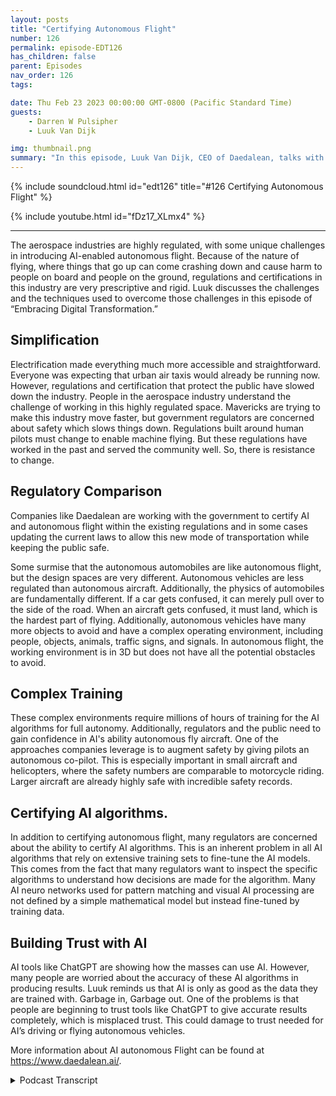 ```yaml
---
layout: posts
title: "Certifying Autonomous Flight"
number: 126
permalink: episode-EDT126
has_children: false
parent: Episodes
nav_order: 126
tags:

date: Thu Feb 23 2023 00:00:00 GMT-0800 (Pacific Standard Time)
guests:
    - Darren W Pulsipher
    - Luuk Van Dijk

img: thumbnail.png
summary: "In this episode, Luuk Van Dijk, CEO of Daedalean, talks with Darren about how his company has developed a technique to help governments certify AI-empowered autonomous flight in a highly regulated industry."
---
```


{% include soundcloud.html id="edt126" title="#126 Certifying Autonomous Flight" %}

{% include youtube.html id="fDz17_XLmx4" %}

---

The aerospace industries are highly regulated, with some unique challenges in introducing AI-enabled autonomous flight. Because of the nature of flying, where things that go up can come crashing down and cause harm to people on board and people on the ground, regulations and certifications in this industry are very prescriptive and rigid. Luuk discusses the challenges and the techniques used to overcome those challenges in this episode of “Embracing Digital Transformation.”

## Simplification

Electrification made everything much more accessible and straightforward. Everyone was expecting that urban air taxis would already be running now. However, regulations and certification that protect the public have slowed down the industry. People in the aerospace industry understand the challenge of working in this highly regulated space. Mavericks are trying to make this industry move faster, but government regulators are concerned about safety which slows things down. Regulations built around human pilots must change to enable machine flying. But these regulations have worked in the past and served the community well. So, there is resistance to change.

## Regulatory Comparison

Companies like Daedalean are working with the government to certify AI and autonomous flight within the existing regulations and in some cases updating the current laws to allow this new mode of transportation while keeping the public safe.

Some surmise that the autonomous automobiles are like autonomous flight, but the design spaces are very different. Autonomous vehicles are less regulated than autonomous aircraft. Additionally, the physics of automobiles are fundamentally different. If a car gets confused, it can merely pull over to the side of the road. When an aircraft gets confused, it must land, which is the hardest part of flying. Additionally, autonomous vehicles have many more objects to avoid and have a complex operating environment, including people, objects, animals, traffic signs, and signals. In autonomous flight, the working environment is in 3D but does not have all the potential obstacles to avoid.

## Complex Training

These complex environments require millions of hours of training for the AI algorithms for full autonomy. Additionally, regulators and the public need to gain confidence in AI's ability autonomous fly aircraft. One of the approaches companies leverage is to augment safety by giving pilots an autonomous co-pilot. This is especially important in small aircraft and helicopters, where the safety numbers are comparable to motorcycle riding. Larger aircraft are already highly safe with incredible safety records.

## Certifying AI algorithms.

In addition to certifying autonomous flight, many regulators are concerned about the ability to certify AI algorithms. This is an inherent problem in all AI algorithms that rely on extensive training sets to fine-tune the AI models. This comes from the fact that many regulators want to inspect the specific algorithms to understand how decisions are made for the algorithm. Many AI neuro networks used for pattern matching and visual AI processing are not defined by a simple mathematical model but instead fine-tuned by training data.

## Building Trust with AI

AI tools like ChatGPT are showing how the masses can use AI. However, many people are worried about the accuracy of these AI algorithms in producing results. Luuk reminds us that AI is only as good as the data they are trained with. Garbage in, Garbage out. One of the problems is that people are beginning to trust tools like ChatGPT to give accurate results completely, which is misplaced trust. This could damage to trust needed for AI’s driving or flying autonomous vehicles.

More information about AI autonomous Flight can be found at https://www.daedalean.ai/.


<details>
<summary> Podcast Transcript </summary>

<p>﻿1</p>
<p>Hello, this is Darren</p>
<p>Pulsipher, chief solution,architect of public sector at Intel.</p>
<p>And welcome to Embracing</p>
<p>Digital Transformation,where we investigate effective change,leveragingpeople process and technology.</p>
<p>On today's episode, certifyingautonomous flight is Luuk Van Dijk,</p>
<p>CEO of the Deadalean.</p>
<p>Luuk.</p>
<p>Welcome to the show.</p>
<p>Thanks for having me.</p>
<p>Hey, Luuk, you're the CEO of Daedalean,</p>
<p>Did I say it right?</p>
<p>Almost. I say the Daedalean.</p>
<p>But anyway, I when I chose the name,</p>
<p>I knew I was going to have to acceptall the pronunciations that people get.</p>
<p>So it's great talking to you.</p>
<p>We talked just briefly before this, and I.</p>
<p>I learn about your companythrough a former Intel employee.</p>
<p>Really fascinating stuff.</p>
<p>But before we get into that, Luuk,tell us a little bit about yourself.</p>
<p>Okay.</p>
<p>My name is Luuk Van Dijk.</p>
<p>I'm a physicist by training,actually a theoretical physicist,but I bluffed my waythrough a career of programing computers.</p>
<p>I moved from Zurichfrom the Netherlands, where I was born,and raised to Zurich in Switzerland.</p>
<p>When Google opened an officethere back in 2005,</p>
<p>I worked for Google for quite a long time.</p>
<p>Programing computers.</p>
<p>Then I had the good fortune.</p>
<p>Amazing opportunityto work for Space X on the flightcontrols in Hawthorne,</p>
<p>California for almost a year and a half.</p>
<p>Then, for various reasons that wedidn't go into, I returned to Switzerland,which is very nice and comfortableand an excellent place to raise kids.</p>
<p>And a couple of thingscame togetherthat made me decide to start this company.</p>
<p>Therewere a couple of things from my past.</p>
<p>Having worked for Google,having worked for Space X,seeing that you can do thingsthe aerospace way, you can do thingsthe Internet way, and you confuse themand do amazing things.</p>
<p>But certification is reallysomething that you should useto make your thing betterrather than see itas a bureaucratic handicap.</p>
<p>There was something I got fromthe episode.</p>
<p>The American style ambitionwas something that you have therethat you have less of hereand that you can do that.</p>
<p>Flying is an interesting problemspace to be in.</p>
<p>So these things came together and that'swhat made me decideto start Daedalean in 2016.</p>
<p>And our goal is to bring modern roboticsand artificialintelligence and machinelearning, innovation and all these thingsto the worldof certifiable flight control systems.</p>
<p>And the general belief back in 2016was that machine learning.</p>
<p>Nobody knows how that works.</p>
<p>Therefore it'sfundamentally un certifiable.</p>
<p>And on the other hand, the culturefrom academia and getting stuff to workor, you know, programing things for phonesis completely disjointfrom how you program stuff for aircraftor for rockets.</p>
<p>So I thought it would be interestingto join thatto bridge these gaps and to createa way touse thesemodern techniques in an aircraft,which is the solutionfor an actual interesting problems.</p>
<p>Namely, how do you fly at scalewithout relying very deepin the control loop on the human andso that's what we set out to do today.</p>
<p>We're about 100 people, mostly in Zurich.</p>
<p>I poached one of your employees.</p>
<p>Yes, you did.</p>
<p>The ones you just talkedabout to be my head of businessdevelopment in the United States.</p>
<p>So we have her name is my Aberdeen.</p>
<p>And she was supposed to be here with me,but she's currently developing business.</p>
<p>She had the Phenix, Arizona officeand dealswith all our key accounts of whichthere are many in the United States.</p>
<p>And then we have a little dataannotation office in Latvia,and the core of engineeringhappens here in Zurichand what we've built so far is visualbased systems that, you know,just like the human eyecan see where you are, where you can fly,where others are flying,that you fly into,and where you can land, which are arguablythe three most important things you doif you're on your ownin visual conditions in aircraft.</p>
<p>So do I mean, that was a lot. Yes.</p>
<p>I got to unpack a little bit of that.</p>
<p>So you're you're targetingprimarily these autonomousflying like air taxis in urban areas. And</p>
<p>I would love to have that.</p>
<p>I would, yes. Yes, I wouldn't. Right.</p>
<p>And they were definitely the inspirationto get started.</p>
<p>So in 2016,there were a couple of companies in</p>
<p>Germany and also the United Statesthat were, you know, startingwith these vehicles that were calledelectrical electric, vertical takeoffand landing for urban mobilityor a local regional mobility.</p>
<p>And what struck me wasthat electrification of the drive trainwould makewould make everything a lot simpler.</p>
<p>And things that are simpler are safer andcheaper and, you know, generally better.</p>
<p>And so the total number of aircraftthat are built in the worldin any given yearcurrently is around 5000, sorry, 3500.</p>
<p>So there's almost nothingcompared to 80 million cars.</p>
<p>But if this urban mobility takes off,you know, you're going to have 50,000 jobsor no 100,000 metersor even flying around the world,which would massively changethe way the aerospace industry is stacked.</p>
<p>So I thought, ha, there's an opportunitybecause how are these peoplegoing to find peoplewith a commercial pilot license?</p>
<p>So that's what got me started.</p>
<p>Since then, two things happened.</p>
<p>First of all, the timelines that I and</p>
<p>I guess everyone hadfor these urban mobilities was,you know, it should be flying by now.</p>
<p>Yeah, of course. Yeah.</p>
<p>And turns out that I so,so that didn't quite happen.</p>
<p>The other thing that happenedwas we saw that an existing aircraftthere is actually a lot of headroomand there's a lot of things to be done.</p>
<p>Also, we learned through discussionswith very people very high upthat the relevant authoritiesthat barging in and saying,oh, okay,we're going to take out the human,put in this computer here,trust us, it's safe.</p>
<p>You know, it'snot a it's not a recipe for success.</p>
<p>We knew thatyou have to actually certified,but they gave us the very important hintthat we should be a good copilotbefore we tried to be good pilots.</p>
<p>And that actually made us rethinkour whole marketing approach.</p>
<p>So with respect to DC vehicles, that wasdefinitely the targets we were going for.</p>
<p>I guess this is a general themein aerospace.</p>
<p>The timelines are so long.</p>
<p>The things are only started by peoplewho didn't get the memo.</p>
<p>It was hard.</p>
<p>No, I'm guilty,so I thought it would be done by now.</p>
<p>These things would be flying,but that doesn'tundercut the fundamental assumptionthat there's a viable business case hereby solving problems.</p>
<p>Some of these details are definitely goingto definitely going to happen.</p>
<p>And they will need thisbecause in current instrumentflight rules,you can have one air taxi over Londonand then everybody elsestay the hell out of the airspacebecause there's the air taxis there,everybody's there.</p>
<p>So if you want to fly 100 of these thingsover London or Paris or New York,you're going to have to do somethingdifferent than flying an instrument.</p>
<p>Rules flying visual rules.</p>
<p>You know, you get to maybe a couple more,but then the responsible partyto not fly into each otheris is own boards.</p>
<p>And so you have to have a systemthat flies much better than the humansto keep all these things apart.</p>
<p>You need to do some vehicles,visual communication, butyou can't really rely on a central systemthat solves it for everyone.</p>
<p>Because the rules of the air todayallow people just to fly there.</p>
<p>And these rules are set downin international treaties,the change in the timescale of years.</p>
<p>So one of our basic ingredients wasyou have to fly like a human betweenhumans in a system that's designedfrom 120 years ago around humans.</p>
<p>So humans are actually very deepin the control of holding a stick.</p>
<p>And in most aircraft theyif you let go of the sticks,eventually you will die by it.</p>
<p>So the autopilot does a trivial amount ofautomation in cruise,but for almost all aircraft,you have to disengage that by hand.</p>
<p>There's no helicopter. Yeah.</p>
<p>For example, to land.</p>
<p>And then there's a rulewhich in the United Statesis called the part 90 1113,which says thateven if you're flying instrument rulesor visual flight rules, doesn't matterif the conditions are visual, other peoplemight be flying on visual rules.</p>
<p>And that means it's your responsibilityto look out the windowto not fly into them.</p>
<p>So there's no instrument todaythat can do the looking out the window.</p>
<p>So it's it's actually on visual,it's in the law.</p>
<p>And these things change very slowly.</p>
<p>And there's a good reasonthat they are the way they are.</p>
<p>So there's there's bad reason,which is the legacy.</p>
<p>But the good reason is, well, it works.</p>
<p>And visual information is the highestdensity of information around us.</p>
<p>And it's on accident that we have eyesthat are sensitive spectrum.</p>
<p>So you want to build systemsthat can fly likea human evaluating that informationand fuzing it all.</p>
<p>This is another thing.</p>
<p>It is an aircraft today,very much not the case.</p>
<p>Every instrument is is by itselfclamoring for the attention of a pilotwho has the job of fuzing it all into onecoherent picture of the situation.</p>
<p>And this is on purpose because notall the instruments are equally reliableand you have to make some judgment calls.</p>
<p>I'm not forcing thisbecause I look outside and I can still seethat I'm following this coastline.</p>
<p>So somebody must have been messingwith my G.P.S.dips.</p>
<p>Generally, it's a world miraclethat the thing exists.</p>
<p>It's not actually safe enoughto conduct flight operations, for example.</p>
<p>You know,you're not supposed to land on zone.</p>
<p>We didn't do it,but you're not supposed to.</p>
<p>So the next thing you have to dois certify that because in the air,nothing nothing goes in an airplanewithout the FAA signing off on it.</p>
<p>You have it?</p>
<p>No, is a quick question on that,because it is.</p>
<p>Does the FAA kind of controlall the airspace throughout the world?</p>
<p>No, no. But no.</p>
<p>But I mean,but if if I get FAA approval on something,does everyone else kind of say, well,if you got FAA, it's good enough was So</p>
<p>I don't know.</p>
<p>I it's not it's not it's not that simple.</p>
<p>But between the FAAand the AASA, you know,if the systems get certified, then you'rethen then you're in a good start tothe rest of the worldwill probably recognize or compete with.</p>
<p>So there's differentkinds of certification.</p>
<p>This is about the instrumentsand the equipment.</p>
<p>The other crucial thing is the the rightsto operate in a certain way.</p>
<p>You know,</p>
<p>I have this airline, I fly from hereto there doing this kind of operations.</p>
<p>I you know, I do search and rescueor I have this commercial, we call itjust transporting people to holidays oror I have cargo or transports or organs orthat particular type of operationsalso subject to certification.</p>
<p>And there the FAA is,you know, is rules for airlines,also knownas the United States of America.</p>
<p>Yeah.</p>
<p>And the other rules, the other land,also known as the European Unionand some nearby things. Andso these are twoaspects that you have toyou have to both have and bring.</p>
<p>But so if you have those two,then you have a good start.</p>
<p>So so just real quick,because when you were talking,</p>
<p>I was thinking this sounds a lot like thethe problemsthat we're having with the autonomousvehicles and certification.</p>
<p>And I need visual. I need.</p>
<p>So would you say a lot of thethe technical andand political or certification issuesare very similar to autonomous vehicles?</p>
<p>In some ways, yes. In some ways not.</p>
<p>So we're really in a different cornerof the design space.</p>
<p>So first of all, drivingis very unregulated. No.</p>
<p>Compared to the airspace compared to.</p>
<p>Okay. Really.</p>
<p>And the other thing is that if you driveand your robot doesn't know what to doanymore, your robot can try to pull followup, you know, flash the red light.</p>
<p>I don't know.</p>
<p>Are we doing any more installing?</p>
<p>You can't do that in an airplane.</p>
<p>No, it's called landingand it's already the hardest thing.</p>
<p>So if your computerdoes not allow anymore,you know, you haveyou have quite a big problem.</p>
<p>So and from a, you know, physicistfrom a physics point of view,apart from the half empty squaredcomponent of your energy,you have the M times, G times thethe heightcomponent of the energy,which is the thing that really kills you.</p>
<p>That's what you do.</p>
<p>Yeah, yeah. Falling out of the sky and so,so with thatthe barrier to put, to try out the things,to put new thingsin is really far more rigorousthan in automotive.</p>
<p>In automotiveyou have the certification levelsfor the safety systems that goes to ICL,level B, which is the highest.</p>
<p>So ISO, ABC, D in Aerospace, it'scalled BULB, the design assurance level,which goes from E meaningno to cabin light, has no safety impact.</p>
<p>DC is or is the highest.</p>
<p>And one of the things your colleague,your ex colleagueanalyzed in her time at Intelis that there's ISO leadershighest level is roughlythe same amount of work is as Bell</p>
<p>C to get the goal is twice more worktwice biggera stack of paper with evidencethat it actually works as advertised.</p>
<p>So it's far more rigorous.</p>
<p>And one of the consequencesis that the systems that are allowed to dothis kind of things are really simple.</p>
<p>And you know, it's technology.</p>
<p>Of the 1980s and ninetiesand, youknow, they can do it super reliable.</p>
<p>But it's it's a fairly simple stuffand it requires a human to switchon and off if it if it doesn't workand is deliberately not integrated,it comes with all kinds.</p>
<p>So there's a there's a massive barrierto get into that space,but the robotic problemis actually much simpler.</p>
<p>So driving is a much harder problemthan flyingbecause in drivingyou have the super complex environmentwhere you have to understandthe difference between a rock and a dogand a traffic sign and a bicyclethat actually goes this way, or onewhen you're flying youto just avoid things.</p>
<p>Right? Right.</p>
<p>If you can see it, do not fly into itunless you really sureyou want to land on it.</p>
<p>So that's a problem.</p>
<p>And this is one of the things I alreadyrealized back when I started companies.</p>
<p>So that's the size of problem isyou can hope to solvewith a fairly small team, right?</p>
<p>So these are these cars that was,you know, in 2016, already morethan a decade on the way since the DARPA'schallenge was won by Sebastian Poon.</p>
<p>Uh, so, you know, you're going to needhundreds of millions of dollarsand insanely big teams,and you're going to have this big shakeoutbetween big companies trying to do this.</p>
<p>And then even then there'sgoing to be a valley of promisesand a the throes ofdespair.</p>
<p>Yeah, and all that.</p>
<p>So, you know, we havewe have small version of that, too.</p>
<p>But the general premisehas remained intactso that applying we canwe can actually do simple things.</p>
<p>And so one of the insane sides that camewith these comments from from peoplehigh up in the FAA,you know, be a good copilot firstis also made me realize that if youif you come in with okay</p>
<p>I'm going to take the human out,puts autopilot in,then you immediatelyhave the uphill battle to fight.</p>
<p>Oh, but is that safe enough?</p>
<p>Whereasthere are millions of pilots worldwidethat have to flysingle pilot operations for them.</p>
<p>What if we gave all these pilotsan extra copilot?</p>
<p>Extra copilot?</p>
<p>Now we have a clear safety case wherewe can start by adding immediate safety,also some cost.</p>
<p>But we'll we'll work on that separately.</p>
<p>So once we havethis copilot roll out, we can nowdo things that previously requiredto do a pilot operations.</p>
<p>Maybe we can do some of themwith the pilot and the electrical pilot,and then maybe in the course ofhundreds of thousands of flight hours,we can gather the evidencethat it's actually betterif the electric copilotdoes the landing in a takeoffbecause he tends to fly into here.</p>
<p>Most common thing with helicoptersis flying into a mast that you just saw.</p>
<p>You just forgot about it.</p>
<p>So things like that.</p>
<p>And then we can say, okay,we can move to the phase where,you know, it's betterif the human doesn't touch anythingand here's the evidence to do so.</p>
<p>And so these these are battlesthat will have to be fought onon actual data and and thingsthat are true and not a pipe dream.</p>
<p>So with respect to that,</p>
<p>I've had to tell my investors, listen,you know, in the course of the years,we have the understandingthat we're not going to be donein 2021, but definitely 2028.</p>
<p>There.</p>
<p>Good. I'm kidding.</p>
<p>So wewe are not in a hurry to do things wrong.</p>
<p>And you have to do this carefully.</p>
<p>So anyone who promises you beyond visualline of sight, full autonomyfor arbitrary operations next year,you know, good luck.</p>
<p>The technology may be in principle there,but the evidence that is going to getservice is not.</p>
<p>And that's just the autonomousflying part.</p>
<p>So for many of these new airframes,you also have, you know, you have newpropulsion, give new structures,you have new types of operations,everything is new.</p>
<p>So so they have to get certifiedindependent.</p>
<p>Right? Right, right.</p>
<p>So you have to firsthave your airframe certified,you know, to do pilot operations.</p>
<p>There are somethat want to go to autonomy directly.</p>
<p>But then they also say, okay, which is also going to take us longer to get started.</p>
<p>So in the meantime,we think we have a valid business casewith existing aircraft,uh, both rotorcraft and uh, and smalleraircraft, not the big parts.</p>
<p>That's called part 25, the big airliners.</p>
<p>They're not actually that broken.</p>
<p>So, you know, they're expensive,but they are super safe.</p>
<p>You know, there was a year recentlywhere there were zero crashes worldwideof any of these, and then the next onewas the big disaster.</p>
<p>But that was a common cause of extremethat we shall not discuss.</p>
<p>But so that is that's not the most brokenand it's not the most urgent fix.</p>
<p>But anything that's smaller,smaller than 19seats, all the helicopters,the probability to die per hour is roughlythe same as riding a motorcycle,which, you know, forsome people is acceptable. Butthere's a lot ofheadroom for safetyand also for scaling operations.</p>
<p>And yeah,so that's that's a very interesting field.</p>
<p>And so so,</p>
<p>Luca, a quick question, because the thingsthat you're learning aroundgetting this certificationfor autonomous, right?</p>
<p>Because now we have eyesand machine learningthat are starting to infiltrateall the work that we do, right?</p>
<p>Like Chad GPT is a great example, right,that we shaking the world Andcan I take any of the,any of the learnings that you guyshave learned onhow to certify autonomy for aircraft?</p>
<p>Can I can I take some of those learningsand apply them into other fields?</p>
<p>Um, perhaps yes,</p>
<p>I need to think about that.</p>
<p>But first we need to distinguishautonomy and, and a I thinkso first of all, air is of coursea marketing term.</p>
<p>It means and yes, we've asked quite,you know how to do yetbut so what we do is machine learningand the reason we do machine learningis that the only way to solve a problem,like is there an aircraft in this pictureor, you know, awarenesspictures, the runway just from pixels.</p>
<p>The only way to currently solvethat is by using machine learning.</p>
<p>So it's a means and moment.</p>
<p>And then these are building blocks.</p>
<p>You need to get to the types of operationsyou might want to do without pilots.</p>
<p>So if that's your end goal,your your, your, your bumper to this,we can already do thingsthat are not fully autonomousbut still add valuebecause there's no other instrumenton boardthat can look outside the window and say,ha, there's a runway.</p>
<p>Right? Right.</p>
<p>So, uh, that's on the AI.</p>
<p>Yeah. So, Soit's learning.</p>
<p>Learning, learning, learning. Yes.</p>
<p>So actually a large part of what we doas a company, which we haven'ttalked about in the last half hour yet, is</p>
<p>So first you need to make it work right?</p>
<p>Then you need to provide the evidencethat it works to get it certified.</p>
<p>What we have to do.</p>
<p>We also have to develop the theoryof how to produce the evidencethat it works for machine learning system.</p>
<p>And that's actually very interestingbecause because these normal traditional,simple avionics systems, they work or not,and you can test it and they work.</p>
<p>You know, you they take a couple of bitsof information out of the environmentand manipulate a couple of bits,even an engine controller for a turbineengine is relatively you know,it measures a couple of variablesand it controls a couple of variables,and it does very reliably.</p>
<p>And you can test thatand it's not trivial to get it right.</p>
<p>And it's it's easy to get it wrong,but we know how to do that.</p>
<p>So now you come in with a cameraas a sensor.</p>
<p>Now I have 12 megapixel and all these 12megapixels can have a valuebetween zero and two and 55.</p>
<p>So the input space is ginormous.</p>
<p>You know what?</p>
<p>What kind of statementdo you want to make about it works, Buteven the input space itself isis too large to make such a statement.</p>
<p>And there's not that for a reason.</p>
<p>If you could easily see this is the crispboundary between something that worksand doesn't work that you probably didn'tneed machine learning.</p>
<p>So you need machine learning to begin withbecause the problem nature is suchthat you need something that can dealwith the inherent uncertaintythat is the problem.</p>
<p>So what we did is we went to a user firstoff, the European version of the FAA,and we proposed a method,basically a framework to think about it.</p>
<p>And then they said that's very timelybecause we were just scratching our headwhat to do next.</p>
<p>And so, you know, come inand we did two projects with themcalled the Innovation Partnership projectsin whichwe paid Acer for their consultancy,but they added some consultants for freebecause the topic interested them selves.</p>
<p>And so a consequence of that was thatwe owned the outcome of that.</p>
<p>But then, you know, we wanted the worldto stop thinking that it was impossibleto certify these things.</p>
<p>So we published these reports or,you know, the bulk of it.</p>
<p>And then the FAAwas interestedand wanted to actually see if,if that would stick,if the rubber hits the runway, the tarmac.</p>
<p>And so we were invited todo a project with the FAA inthis was in 2021.</p>
<p>And that report also came outbecause the American taxpayermoney well-spent, entirely public.</p>
<p>And what we did there iswe looked at the visual learning guidanceand industry reports.</p>
<p>What we developedwas the theory of how to arguethat a machine learning component is safe,which is slightly differentthan normal hardware and software.</p>
<p>So we have the systemthat takes in the cameraand then there's a small bird in therethat tries to draw a box aroundan aircraft in the air,and it should be, which is really hard.</p>
<p>And also for humans.</p>
<p>So first of all, humansmiss most of thembecause they don't actually see that much.</p>
<p>But even though I can show you the imageand you go, isn't an aircraft, I'mnot sure could be cloudsand so you have to make a systemthat tries to make a judgment call,and then you have to guarantee thatthat system works well enough.</p>
<p>So first you have to establishwhat is well enough.</p>
<p>And we want to be able to see 95% of alltraffic that comes within this distance.</p>
<p>Okay, good.</p>
<p>So we have that system requirement.</p>
<p>Now, how suppose we make a componentthat gets it right 90% of the time,</p>
<p>Then you have to do two things.</p>
<p>You have to first make sure that thatin the context of the bigger system.</p>
<p>So fortunately,we don't have just one pictures to go on.</p>
<p>Also, when you land, it'snot like you look out the window once,close your eyes and then so, so sothere is some inherentdesign freedomyou have in making the system such thatthere's 90% actually multiple sizeto something large enough,or that technically that one -90%multiplies to something large enough,unlikely that you'll miss the runway orthat, you know, I'm not seeing the runway.</p>
<p>Let's not land here.</p>
<p>No, let's defer to a higher level system.</p>
<p>So that's one.</p>
<p>And then the other thing you have to dois you have to guaranteethat this 90% actually holdswhen you go out in flight.</p>
<p>So you train your system in the laband you evaluateand you tested, they say, okay, no,this is acceptable.</p>
<p>I have my system requirementswhich say that this is good enough.</p>
<p>Now I go out and suddenlythe sun is from the eastinstead of from the west,and my system completely falls apartbecause I'd never thought to testwith the sun coming from there.</p>
<p>So how do you guarantee thatthe thing actually still keeps workingwhen you go out into the wildand that turns out to be dependenton how you teach your data.</p>
<p>So in machine learning instead of lockingsome engineers in a room with chocolateand coffee and requirements and waitinguntil they produce some code that works,you have a computer programcalled the Machine Learning Algorithm,exploiting the design spaceof what's called the model,which is not a computer program.</p>
<p>And when you've come to an acceptablemodel,you go into point in the field,and that's driven by the data.</p>
<p>So what you need for thatis that the data that he used to evaluateyour performance onis actually representative of the datayou have out in the field, which is,you know, it sounds trivial and obvious,but it's actually a massive shiftfrom how things were,how you could do things in the moretraditional system.</p>
<p>Now youstill need those traditional methodsbecause this machine learning thingruns in software that runs on hardware.</p>
<p>So there's hardware stuff and certifiedthe software itself and certified,but there's an extra thing you have to do.</p>
<p>You have to certifythat the emergent behaviorof this new networkor whatever machine learning thing you didis adequate to do to solve the problemthat you are trying to solve.</p>
<p>So that's a whole thingthat we developed with Iowaand the FAA and that we're now testdriving with the partner.</p>
<p>Everything is in Florida and they'remaking for us the box of the camera.</p>
<p>We make the software and we're applyingfor what's called an STC supplemental typecertificate under the FAAwith concurrent validation by ASA.</p>
<p>And so the software in the hardwarewill be ready pretty soon.</p>
<p>And then there might be some more monthsbefore we're done presenting thethe the the safety argumentsto the FAA and the ASA.</p>
<p>And then we hope to be the firstsystem in the worldthat has an STC to design assurance level.</p>
<p>See this deal, seewhich is not trivial for machineand components and it's specificallyfor the application of traffic detectionfor human pilot assistance.</p>
<p>So it's not immediately, you know, themost ambitious, fully autonomous flying.</p>
<p>Here's a whole system that does everythingthat can putyou're taking it step by step, whichand it will be a beachheadinto certifiable machine learning systems.</p>
<p>So, you know, oncewe show that this is possibleand that we we we've covered the gaps,we have a system that has a clear safetybenefit, but it should actually workbecause if the beeps all the timeand there's no aircraft there, you know,that's actually dangerousif you give the pilot a falsesense of safety,it's actually also super dangerous.</p>
<p>So so we're going to have a systemthat actually needsa nontrivial safety barand that we use the methods to ensurethat the data was treated correctly.</p>
<p>Yeah.</p>
<p>Yeah.</p>
<p>Do you think I can use that same methodin other machine learning systems, like,for example, a forklift out in a factory?</p>
<p>Right.</p>
<p>I, I would, I would think yes.</p>
<p>So now we've cometo actually answer the questionthat you ask me 10 minutes agois this reusable salt?</p>
<p>So this method of assuringbased on the data.</p>
<p>So it's a combination of dataassurance guaranteesthat your machine learning component workand your architectural mitigationmake sure that the finite failureprobability actually adds up to somethingreasonable at the system level.</p>
<p>Those two things are</p>
<p>I think, generally applicableand and good serve elsewhere.</p>
<p>So yeah, so can can someonethat's in this field, right.</p>
<p>I mean, you don't want tocapture the whole machine learningcertification field that's just minutes.</p>
<p>Yes. Wherewhere can they get more informationon following the same approach because itsounds like it sounds like a verywell thought out,methodical approach that I would like.</p>
<p>Do you guys have a white paper?</p>
<p>Do you have anything?</p>
<p>So we havewe have some blog posts and white paperson our on our website deadline.</p>
<p>Not I.</p>
<p>So you don't have to remember whereall the vowels go,where we refer to some more things.</p>
<p>So we tend to focus on aerospacebecause it's a big enough problemand it's a large enough hurdle.</p>
<p>So the temptation to spread out eitherinto uncertified systems or into otherdomains is always high.</p>
<p>But we've managedto keep our relative tightfocus on manned flightsand yeah,no. And the reason I'm askingis a lot of my a lot of my customersand my listeners,they're dealing with machine learningand AI techniques now.</p>
<p>Right.</p>
<p>And they're trying to say,can I trust this?</p>
<p>Right, Because it's certified.</p>
<p>What what are the methods? Right, Right.</p>
<p>So for this particular applicationand we've tried this outparticularly on image processing,so convolutional Network that recognizesthings in images,that's what we're focused on.</p>
<p>Things probably change if you're talkingabout language processing.</p>
<p>So there's a whole setupthat you mentioned earlier.</p>
<p>So it's a massive accomplishment. Butit's it's full of garbage.</p>
<p>So in my opinion, it's so peoplepeople used to thinkas one of the applications of airis trying to understand morewhat human intelligence is like.</p>
<p>And when I look at these deep examples,</p>
<p>I'm not sure about human intelligence,but I have a great modelfor human stupidity, which is soyou mindlessly ramble and repeat stuffthat you read beforewithout any creative thought or insight,and it looks plausible.</p>
<p>But it's the kind of statement you,you know,you expect from the extremeson the political spectrum.</p>
<p>And there's no there's nobody.</p>
<p>The term Tea Party does not go well.</p>
<p>I hear myself say this, but now I hearmyself say, this doesn't sound right.</p>
<p>What irks me here.</p>
<p>So I actually</p>
<p>I actually interviewed GPT on on podcast.</p>
<p>Oh, okay.</p>
<p>And asked about ethics and biasand things.</p>
<p>And you're right,it was just regurgitating the things that.</p>
<p>Right.</p>
<p>So so that's actually dangerous if peopledon't realize how unreliable it is.</p>
<p>So I'm sure it's a great tooland it can be good to great use.</p>
<p>But so 20 years ago I remember</p>
<p>I told you I work at Google,so, you know, findingthings on the Internet was was hooray.</p>
<p>It was revolutionary. Yeah. Yeah. Things.</p>
<p>You know whatlittle footnote you know that we findit doesn't mean it's true right?</p>
<p>So you can find some things.</p>
<p>Wait. Hello? Hey.</p>
<p>So, yeah, nobody calls.</p>
<p>I think they Google my kids.</p>
<p>Think that Googleor Alexa knows everything.</p>
<p>Well, you know, we did our best, I say,on behalf of my former colleagues, butthere are some risks associated with it.</p>
<p>So now you have this great toolthat can you know, and it's it's a UI toolthat can do can be a great interfaceto a document search system.</p>
<p>But the crap that comes up, you know,it's garbage in, garbage out, right?</p>
<p>Well, so.</p>
<p>Well, no, it's more subtle,you know? It because it looksyou. You don't see it's garbage, right?</p>
<p>Yeah. No hardnumeric on it for sure.</p>
<p>To do too muchto put any kind of guarantee on it.</p>
<p>It's going to take some serious researchand it's going to boil downto the quality of the data.</p>
<p>So, you know, if you if you feed itopinions, you have the true factthat that was somebody's opinion,but that doesn't make it true.</p>
<p>So that's the subtlety.</p>
<p>I don't know how that's modeledin the generative</p>
<p>Transformer topology,but it might be a detail that the systemmay not actually deal with, but who knows?</p>
<p>So it's going to requiresomeone to sit down and think aboutwhat does it mean to certify it.</p>
<p>So that was actually our opening offerto either,you know,people think it's not certifiable,but certify what means to providecertainty. All right.</p>
<p>I think that's one of the different means.</p>
<p>So why don't we go overall the sources of uncertaintyand try to put bounds on them?</p>
<p>How how can we limit the uncertainty?</p>
<p>And sometimes uncertaintyis actually your friend.</p>
<p>So if you'reif you have a physics backgroundor you have some thermodynamics,you know that the law of large numbersand the simple limit theorem can actuallybe your friends and can can help things.</p>
<p>So Sebastian Thrun, who wrotewho won this</p>
<p>Darwin competition that basicallyjumpstarted the wholesale drivingmovement,he wrote a very good book about robotsin the introduction.</p>
<p>He spells outthat in the world is full of uncertainty.</p>
<p>So if you want to make robotsthat operate in the real world,you have to build systemsthat can deal with this uncertainty.</p>
<p>Uncertainty.</p>
<p>This is exactly wherewhere the the frictionwith aerospace was, because in aerospace,you know, we don't want any uncertainty.</p>
<p>If it's uncertain, it's illegal.</p>
<p>So you have all these systemsthat do very certain thingsand then all the uncertaintyis delegated to the human pilotwho sits there making judgment calls.</p>
<p>So if you just built one extra instrumentalong the same lines,you have one more instrument that clamorsfor attention and the pilot has to make.</p>
<p>So we start from the other side.</p>
<p>If you want to deal with this uncertainty.</p>
<p>First of all, we're going to fuzeall the sensors.</p>
<p>We're going to get thisevery bit of information we can get.</p>
<p>And then we build algorithms that trustnothing and try to sort outwhat's our state in the world.</p>
<p>And if you start designing from that side,then you're in this machinelearning territory.</p>
<p>So then you have to say, is that spotcertain enough to be an aircraftthat I want to make an evasive maneuver,or am I going to make a judgment callto not do that?</p>
<p>And so if you start designing itwith that goal,then you naturally arrive at, okay, now</p>
<p>I have to prove that this is good enough,and then so then are closerto certification of peopleas qualified pilots, which you do.</p>
<p>But, you know, you test them out a bitand then you broken your approvaland you trust them,then hard mathematical proof.</p>
<p>So that's I thinkthat's reallywhat we added to the discussion.</p>
<p>Well,</p>
<p>Luuk, this has been fascinating.</p>
<p>A whole new areafor me is autonomous flight.</p>
<p>I you know,</p>
<p>I don't know anything about it.</p>
<p>You've educated mequite a bit and machine learning.</p>
<p>I know a lot of a lot of my listenersare in the throes of this right nowbecause whether we like itor not, it has raised awarenessand at the end increasedthe possibilities where, yes, go.</p>
<p>And it's not a matter of liking or notliking.</p>
<p>It's, you know,the thing is there now, you know,and it's it's causingto to really thinkmore about machine learning.</p>
<p>So which is what the PC did in the 1980s,you know, is the brain capacityon our desk.</p>
<p>You know, it's goingto change everything. Lookgood.</p>
<p>It did. And then, you know,changed everything.</p>
<p>And now, you know, some of these thingswill change everything again,but probably not quite in the waywe expect, but probablyin the way that you don't expect.</p>
<p>So yeah, Yeah.</p>
<p>It'll be it'll be an interesting time.</p>
<p>Hey, thanks again, Luuk.</p>
<p>I appreciate the time.</p>
<p>Anytime.</p>
<p>Yeah, Got you.</p>
<p>Just tothank you for listeningto Embracing Digital Transformation today.</p>
<p>If you enjoyed our podcast,give it five stars on your favoritepodcasting site or YouTube channel.</p>
<p>You can find out more informationabout embracing digital transformationat embracingdigital.org.</p>
<p>Until nexttime, go out and do something wonderful.</p>

</details>
